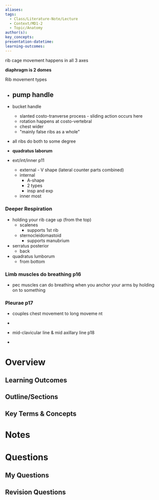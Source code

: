 ```yaml
---
aliases: 
tags:
  - Class/Literature-Note/Lecture
  - Context/MD1-2
  - Topic/Anatomy
author(s): 
key_concepts: 
presentation-datetime: 
learning-outcomes:
---
```

rib cage movement happens in all 3 axes

**diaphragm is 2 domes**

Rib movement types
- pump handle
	- 
- bucket handle
	- slanted costo-tranverse process - sliding action occurs here
	- rotation happens at costo-vertebral
	- chest wider
	- "mainly false ribs as a whole"
- all ribs do both to some degree

- **quadratus laborum**

- ext/int/inner p11
	- external - V shape (lateral counter parts combined)
	- internal
		- A-shape
		- 2 types
		- insp and exp
	- inner most

### Deeper Respiration
- holding your rib cage up (from the top)
	- scalenes 
		- supports 1st rib
	- sternocleidomastoid
		- supports manubrium
- serratus posterior
	- back
- quadratus lumborum
	- from bottom

### Limb muscles do breathing p16
- pec muscles can do breathing when you anchor your arms by holding on to something


### Pleurae p17
- couples chest movement to long moveme nt
- 

- mid-clavicular line & mid axillary line p18
- 

# Overview
## Learning Outcomes

## Outline/Sections

## Key Terms & Concepts


# Notes


# Questions

## My Questions
## Revision Questions




